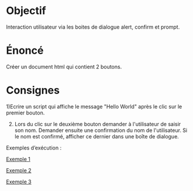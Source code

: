 # Objectif
Interaction utilisateur via les boites de dialogue alert, confirm et prompt.

# Énoncé 
Créer un document html qui contient 2 boutons.

# Consignes
1)Ecrire un script qui affiche le message "Hello World" après le clic sur le premier bouton.

2) Lors du clic sur le  deuxième bouton  demander à l'utilisateur de saisir son nom. Demander ensuite une confirmation du nom de l'utilisateur. Si le nom est confirmé, afficher ce dernier dans une boîte de dialogue.

Exemples d’exécution :

[Exemple 1](Exemple1.png)

[Exemple 2](Exemple2.png)

[Exemple 3](Exemple3.png)
